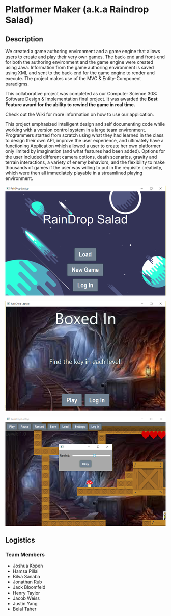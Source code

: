 # Platformer Maker (a.k.a Raindrop Salad)

## Description
We created a game authoring environment and a game engine that allows users to create and play their very own games. The back-end and front-end for both the authoring environment and the game engine were created using Java. Information from the game authoring environment is saved using XML and sent to the back-end for the game engine to render and execute. The project makes use of the MVC & Entity-Component paradigms.

This collaborative project was completed as our Computer Science 308: Software Design & Implementation final project. It was awarded the **Best Feature award for the ability to rewind the game in real time.**

Check out the Wiki for more information on how to use our application.

This project emphasized intelligent design and self documenting code while working with a version control system in a large team environment. Programmers started from scratch using what they had learned in the class to design their own API, improve the user experience, and ultimately have a functioning Application which allowed a user to create her own platformer only limited by imagination (and what features had been added). Options for the user included different camera options, death scenarios, gravity and terrain interactions, a variety of enemy behaviors, and the flexibility to make thousands of games if the user was willing to put in the requisite creativity, which were then all immediately playable in a streamlined playing environment.

![Pic 1](https://raw.githubusercontent.com/belaltaher8/PlatformMaker/master/Raindrop%20pic%201.PNG)

![Pic 2](https://raw.githubusercontent.com/belaltaher8/PlatformMaker/master/Raindrop%20pic%202.PNG)

![Pic 3](https://raw.githubusercontent.com/belaltaher8/PlatformMaker/master/raindrop%20pic%203.PNG)

## Logistics

### Team Members
* Joshua Kopen
* Hamsa Pillai
* Bilva Sanaba
* Jonathan Rub
* Jack Bloomfeld
* Henry Taylor
* Jacob Weiss
* Justin Yang
* Belal Taher
